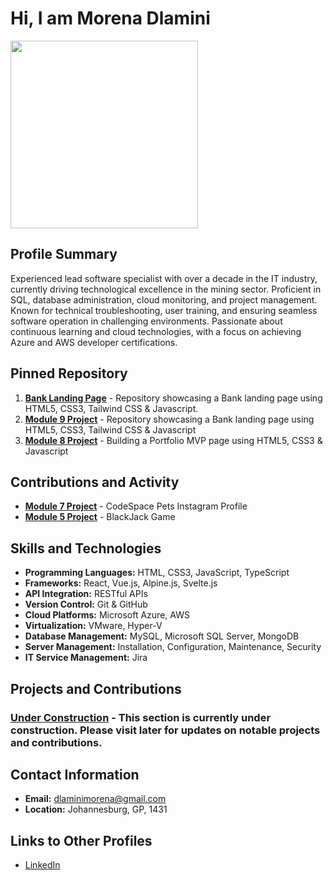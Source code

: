 # Hi, I am Morena Dlamini

<img src="https://www.chawtechsolutions.com/wp-content/uploads/2019/03/developer-dribbble.gif" width="300" height="300" />



## Profile Summary

Experienced lead software specialist with over a decade in the IT industry, currently driving technological excellence in the mining sector. Proficient in SQL, database administration, cloud monitoring, and project management. Known for technical troubleshooting, user training, and ensuring seamless software operation in challenging environments. Passionate about continuous learning and cloud technologies, with a focus on achieving Azure and AWS developer certifications.

## Pinned Repository

1. **[Bank Landing Page](https://github.com/MorenaDlamini/SDF_Portfolio_Piece_MORDLA616_PTO2405_ChadBosch_MORENADLAMINI_SDF11.git)** - Repository showcasing a Bank landing page using HTML5, CSS3, Tailwind CSS & Javascript.
2. **[Module 9 Project](https://github.com/MorenaDlamini/Module_9_StudentNo_Classcode_Group_Name-Surname_SDF09.git)** - Repository showcasing a Bank landing page using HTML5, CSS3, Tailwind CSS & Javascript
3. **[Module 8 Project](https://github.com/MorenaDlamini/Module_8_MORDLA616_PTO2405_ChadBosch_MORENADLAMINI_SDF08)** - Building a Portfolio MVP page using HTML5, CSS3 & Javascript

## Contributions and Activity

- **[Module 7 Project](https://github.com/MorenaDlamini/Module_7_StudentNo_Classcode_Group_Name-Surname_SDF07)** - CodeSpace Pets Instagram Profile
- **[Module 5 Project](https://github.com/MorenaDlamini/Module_05_MORDLA616_PTO2405_ChadBosch_MORENADLAMINI_SDF05)** - BlackJack Game

## Skills and Technologies

- **Programming Languages:** HTML, CSS3, JavaScript, TypeScript
- **Frameworks:** React, Vue.js, Alpine.js, Svelte.js
- **API Integration:** RESTful APIs
- **Version Control:** Git & GitHub
- **Cloud Platforms:** Microsoft Azure, AWS
- **Virtualization:** VMware, Hyper-V
- **Database Management:** MySQL, Microsoft SQL Server, MongoDB
- **Server Management:** Installation, Configuration, Maintenance, Security
- **IT Service Management:** Jira

## Projects and Contributions

### [Under Construction](https://github.com/morena-dlamini) - This section is currently under construction. Please visit later for updates on notable projects and contributions.


## Contact Information

- **Email:** [dlaminimorena@gmail.com](mailto:dlaminimorena@gmail.com)
- **Location:** Johannesburg, GP, 1431

## Links to Other Profiles

- [LinkedIn](https://www.linkedin.com/in/morena-dlamini)
